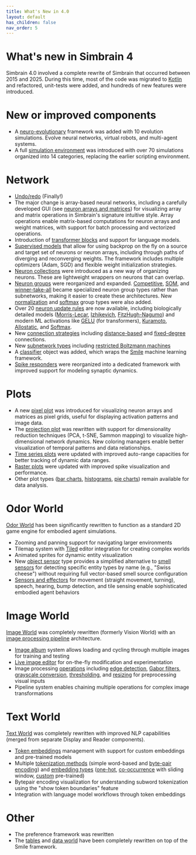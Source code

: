 ```yaml
---
title: What's New in 4.0
layout: default
has_children: false
nav_order: 5
---
```


# What's new in Simbrain 4

Simbrain 4.0 involved a complete rewrite of Simbrain that occurred between 2015 and 2025. During this time, most of the code was migrated to [Kotlin](https://kotlinlang.org/) and refactored, unit-tests were added, and hundreds of new features were introduced.

# New or improved components

* A [neuro-evolutionary](evolution/) framework was added with 10 evolution simulations. Evolve neural networks, virtual robots, and multi-agent systems.
* A full [simulation environment](simulations/) was introduced with over 70 simulations organized into 14 categories, replacing the earlier scripting environment.


# Network

* [Undo/redo](network/buildingBasics#undoredo-capabilities) (Finally!)
* The major change is array-based neural networks, including a carefully developed GUI (see [neuron arrays and matrices](network/arraysMatrices)) for visualizing array and matrix operations in Simbrain's signature intuitive style. Array operations enable matrix-based computations for neuron arrays and weight matrices, with support for batch processing and vectorized operations.
* Introduction of [transformer blocks](network/arraysMatrices#transformer-block) and support for language models.
* [Supervised models](network/learning/supervisedModels) that allow for using backprop on the fly on a source and target set of neurons or neuron arrays, including through paths of diverging and reconverging weights. The framework includes multiple optimizers (Adam, SGD) and flexible weight initialization strategies.
* [Neuron collections](network/neurongroups#neuron-collection) were introduced as a new way of organizing neurons. These are lightweight wrappers on neurons that can overlap.
* [Neuron groups](network/neurongroups) were reorganized and expanded. [Competitive](network/neurongroups/competitive), [SOM](network/neurongroups/selfOrganizingMap), and [winner-take-all](network/neurongroups/wta) became specialized neuron group types rather than subnetworks, making it easier to create these architectures. New [normalization](network/neurongroups/normalization) and [softmax](network/neurongroups/softmax) group types were also added.
* Over 20 [neuron update rules](network/neurons) are now available, including biologically detailed models ([Morris-Lecar](network/neurons/morrisLecar), [Izhikevich](network/neurons/izhikevich), [FitzHugh-Nagumo](network/neurons/fitzhughNagumo)) and modern ML activations like [GELU](network/neurons/gelu) (for transformers), [Kuramoto](network/neurons/kuramoto), [Allostatic](network/neurons/allostatic), and [Softmax](network/neurons/softmax).
* New [connection strategies](network/connections) including [distance-based](network/connections/distanceBased) and [fixed-degree](network/connections/fixedDegree) connections.
* New [subnetwork types](network/subnetworks) including [restricted Boltzmann machines](network/subnetworks/restrictedBoltzmannMachine)
* A [classifier](network/subnetworks/classifier) object was added, which wraps the [Smile](https://haifengl.github.io/classification.html) machine learning framework. 
* [Spike responders](network/spikeresponders) were reorganized into a dedicated framework with improved support for modeling synaptic dynamics.

# Plots

* A new [pixel plot](plots/pixelPlot) was introduced for visualizing neuron arrays and matrices as pixel grids, useful for displaying activation patterns and image data.
* The [projection plot](plots/projectionPlot) was rewritten with support for dimensionality reduction techniques (PCA, t-SNE, Sammon mapping) to visualize high-dimensional network dynamics. New coloring managers enable better visualization of temporal patterns and data relationships.
* [Time series plots](plots/timeSeries) were updated with improved auto-range capacities for better tracking of dynamic data ranges.
* [Raster plots](plots/rasterPlot) were updated with improved spike visualization and performance.
* Other plot types ([bar charts](plots/barChart), [histograms](plots/histogram), [pie charts](plots/pieChart)) remain available for data analysis.
    
# Odor World

[Odor World](worlds/odorworld) has been significantly rewritten to function as a standard 2D game engine for embodied agent simulations.

* Zooming and panning support for navigating larger environments
* Tilemap system with [Tiled](https://www.mapeditor.org/) editor integration for creating complex worlds
* Animated sprites for dynamic entity visualization
* New [object sensor](worlds/odorworld#object-sensor) type provides a simplified alternative to [smell sensors](worlds/odorworld#smell-sensor) for detecting specific entity types by name (e.g., "Swiss cheese") without requiring full vector-based smell source configuration
* [Sensors and effectors](worlds/odorworld#sensors-and-effectors) for movement (straight movement, turning), speech, hearing, bump detection, and tile sensing enable sophisticated embodied agent behaviors

# Image World

[Image World](worlds/imageworld) was completely rewritten (formerly Vision World) with an [image processing pipeline](worlds/imageworld#pipelines-and-couplings) architecture.

* [Image album](worlds/imageworld#image-albums) system allows loading and cycling through multiple images for training and testing
* [Live image editor](worlds/imageworld#drawing-and-editing-tools) for on-the-fly modification and experimentation
* Image processing [operations](worlds/imageworld#available-operations) including [edge detection](worlds/imageworld#edge-detection), [Gabor filters](worlds/imageworld#gabor-filter), [grayscale conversion](worlds/imageworld#grayscale), [thresholding](worlds/imageworld#threshold), and [resizing](worlds/imageworld#resize) for preprocessing visual inputs
* Pipeline system enables chaining multiple operations for complex image transformations

# Text World

[Text World](worlds/textworld) was completely rewritten with improved NLP capabilities (merged from separate Display and Reader components).

* [Token embeddings](worlds/textworld#token-embeddings) management with support for custom embeddings and pre-trained models
* Multiple [tokenization methods](worlds/textworld#tokenizers) (simple word-based and [byte-pair encoding](worlds/textworld#tokenizers)) and [embedding types](worlds/textworld#embedding-types) ([one-hot](worlds/textworld#one-hot-encoding), [co-occurrence](worlds/textworld#co-occurrence) with sliding window, [custom](worlds/textworld#custom) pre-trained)
* Bytepair encoding visualization for understanding subword tokenization using the "show token boundaries" feature
* Integration with language model workflows through token embeddings

# Other

* The preference framework was rewritten
* The [tables](utilities/tables) and [data world](worlds/dataworld) have been completely rewritten on top of the Smile framework.
